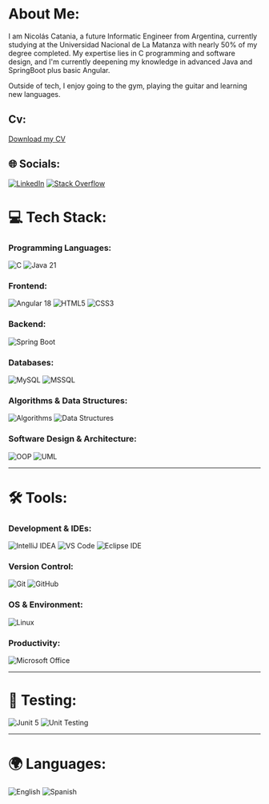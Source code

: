 # About Me:
I am Nicolás Catania, a future Informatic Engineer from Argentina, currently studying at the Universidad Nacional de La Matanza with nearly 50% of my degree completed. My expertise lies in C programming and software design, and I'm currently deepening my knowledge in advanced Java and SpringBoot plus basic Angular.

Outside of tech, I enjoy going to the gym, playing the guitar and learning new languages.

## Cv:
[Download my CV](./Catania_nicolas_english_cv.pdf)

## 🌐 Socials:
[![LinkedIn](https://img.shields.io/badge/LinkedIn-%230077B5.svg?logo=linkedin&logoColor=white)](https://www.linkedin.com/in/ncatania1/) [![Stack Overflow](https://img.shields.io/badge/-Stackoverflow-FE7A16?logo=stack-overflow&logoColor=white)](https://stackoverflow.com/users/26628924) 

# 💻 Tech Stack:

### Programming Languages:
![C](https://img.shields.io/badge/c-%2300599C.svg?style=flat&logo=c&logoColor=white) 
![Java 21](https://img.shields.io/badge/java-%23ED8B00.svg?style=flat&logo=java&logoColor=white)

### Frontend:
![Angular 18](https://img.shields.io/badge/angular-%23DD0031.svg?style=flat&logo=angular&logoColor=white) 
![HTML5](https://img.shields.io/badge/html5-%23E34F26.svg?style=flat&logo=html5&logoColor=white) 
![CSS3](https://img.shields.io/badge/css3-%231572B6.svg?style=flat&logo=css3&logoColor=white)

### Backend:
![Spring Boot](https://img.shields.io/badge/springboot-%236DB33F.svg?style=flat&logo=springboot&logoColor=white)

### Databases:
![MySQL](https://img.shields.io/badge/mysql-%2300f.svg?style=flat&logo=mysql&logoColor=white) 
![MSSQL](https://img.shields.io/badge/microsoft_sql_server-%23CC2927.svg?style=flat&logo=microsoft-sql-server&logoColor=white)

### Algorithms & Data Structures:
![Algorithms](https://img.shields.io/badge/algorithms-%23000000.svg?style=flat&logo=algorithm&logoColor=white) 
![Data Structures](https://img.shields.io/badge/data%20structures-%23000000.svg?style=flat&logo=algorithm&logoColor=white)

### Software Design & Architecture:
![OOP](https://img.shields.io/badge/oop-%23000000.svg?style=flat&logo=java&logoColor=white) 
![UML](https://img.shields.io/badge/uml-%23000000.svg?style=flat&logo=uml&logoColor=white)

---

# 🛠️ Tools:

### Development & IDEs:
![IntelliJ IDEA](https://img.shields.io/badge/intellij%20idea-%23000000.svg?style=flat&logo=intellijidea&logoColor=white) 
![VS Code](https://img.shields.io/badge/visual%20studio%20code-%23007ACC.svg?style=flat&logo=visualstudiocode&logoColor=white) 
![Eclipse IDE](https://img.shields.io/badge/eclipse%20ide-%23F4F1F1.svg?style=flat&logo=eclipse&logoColor=white)

### Version Control:
![Git](https://img.shields.io/badge/git-%23F05033.svg?style=flat&logo=git&logoColor=white) 
![GitHub](https://img.shields.io/badge/github-%23121011.svg?style=flat&logo=github&logoColor=white)

### OS & Environment:
![Linux](https://img.shields.io/badge/linux-%23FCC624.svg?style=flat&logo=linux&logoColor=white) 

### Productivity:
![Microsoft Office](https://img.shields.io/badge/microsoft_office-%23D83B01.svg?style=flat&logo=microsoft-office&logoColor=white)

---

# 🧪 Testing:
![Junit 5](https://img.shields.io/badge/junit%205-%23F05133.svg?style=flat&logo=junit&logoColor=white) 
![Unit Testing](https://img.shields.io/badge/unit_testing-%23000000.svg?style=flat&logo=java&logoColor=white)

---

# 🌍 Languages:
![English](https://img.shields.io/badge/english-%2318A4B3.svg?style=flat&logo=language&logoColor=white) 
![Spanish](https://img.shields.io/badge/spanish-%23E63946.svg?style=flat&logo=language&logoColor=white)




<!-- Proudly created with GPRM ( https://gprm.itsvg.in ) -->
